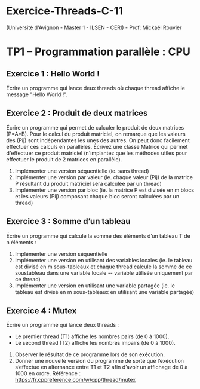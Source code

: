 # Exercice-Threads-C-11 
 (Université d'Avignon - Master 1 - ILSEN -  CERI) - Prof: Mickaël Rouvier 

# TP1 – Programmation parallèle : CPU
## Exercice 1 : Hello World !

Écrire un programme qui lance deux threads où chaque thread affiche le message
"Hello World !".

## Exercice 2 : Produit de deux matrices
Écrire un programme qui permet de calculer le produit de deux matrices (P=A*B).
Pour le calcul du produit matriciel, on remarque que les valeurs des (Pij) sont
indépendantes les unes des autres. On peut donc facilement effectuer ces calculs
en parallèles.
Écrivez une classe Matrice qui permet d'effectuer ce produit matriciel (n'implantez
que les méthodes utiles pour effectuer le produit de 2 matrices en parallèle).
1. Implémenter une version séquentielle (ie. sans thread)
2. Implémenter une version par valeur (ie. chaque valeur (Pij) de la matrice P
résultant du produit matriciel sera calculée par un thread)
3. Implémenter une version par bloc (ie. la matrice P est divisée en m blocs et
les valeurs (Pij) composant chaque bloc seront calculées par un thread)

## Exercice 3 : Somme d’un tableau
Écrire un programme qui calcule la somme des éléments d’un tableau T de n
éléments :
1. Implémenter une version séquentielle
2. Implémenter une version en utilisant des variables locales (ie. le tableau est
divisé en m sous-tableaux et chaque thread calcule la somme de ce soustableau dans une variable locale -- variable utilisée uniquement par ce
thread)
3. Implémenter une version en utilisant une variable partagée (ie. le tableau
est divisé en m sous-tableaux en utilisant une variable partagée)
## Exercice 4 : Mutex
Écrire un programme qui lance deux threads :
- Le premier thread (T1) affiche les nombres pairs (de 0 à 1000).
- Le second thread (T2) affiche les nombres impairs (de 0 à 1000).
1. Observer le résultat de ce programme lors de son exécution.
2. Donner une nouvelle version du programme de sorte que l’exécution
s’effectue en alternance entre T1 et T2 afin d’avoir un affichage de 0 à 1000
en ordre.
Référence : https://fr.cppreference.com/w/cpp/thread/mutex
